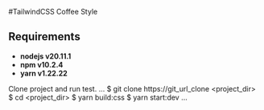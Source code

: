 #TailwindCSS Coffee Style 
## Requirements

* **nodejs v20.11.1**
* **npm v10.2.4**
* **yarn v1.22.22**

Clone project and run test.
...
$ git clone https://git_url_clone <project_dir>
$ cd <project_dir>
$ yarn build:css
$ yarn start:dev
...